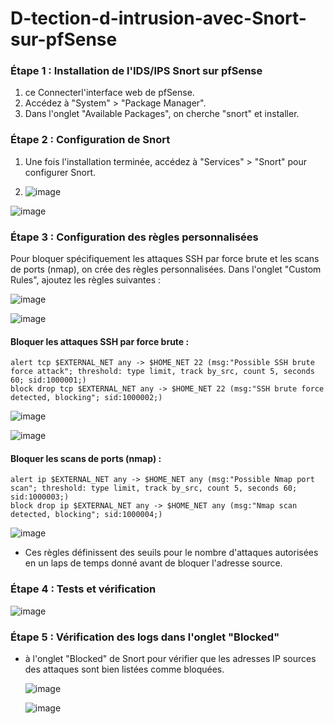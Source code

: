 # D-tection-d-intrusion-avec-Snort-sur-pfSense

### Étape 1 : Installation de l'IDS/IPS Snort sur pfSense

1. ce Connecterl'interface web de pfSense.
2. Accédez à "System" > "Package Manager".
3. Dans l'onglet "Available Packages", on cherche "snort" et installer.

### Étape 2 : Configuration de Snort

1. Une fois l'installation terminée, accédez à "Services" > "Snort" pour configurer Snort.

2. ![image](https://github.com/manmaryem/D-tection-d-intrusion-avec-Snort-sur-pfSense/assets/137881827/e914e7e8-656f-4860-8c4c-1be98f346d83)

![image](https://github.com/manmaryem/D-tection-d-intrusion-avec-Snort-sur-pfSense/assets/137881827/6fca5c4b-ddfd-47b1-95e4-a112f3de98c3)


### Étape 3 : Configuration des règles personnalisées

Pour bloquer spécifiquement les attaques SSH par force brute et les scans de ports (nmap), on crée des règles personnalisées. Dans l'onglet "Custom Rules", ajoutez les règles suivantes :

![image](https://github.com/manmaryem/D-tection-d-intrusion-avec-Snort-sur-pfSense/assets/137881827/02dd12e2-7ff9-4faa-b6ad-cd6befc5d15d)


![image](https://github.com/manmaryem/D-tection-d-intrusion-avec-Snort-sur-pfSense/assets/137881827/29ab9f17-ac27-4866-b92b-b1ff2b9afb3c)


#### Bloquer les attaques SSH par force brute :
```
alert tcp $EXTERNAL_NET any -> $HOME_NET 22 (msg:"Possible SSH brute force attack"; threshold: type limit, track by_src, count 5, seconds 60; sid:1000001;)
block drop tcp $EXTERNAL_NET any -> $HOME_NET 22 (msg:"SSH brute force detected, blocking"; sid:1000002;)
```
![image](https://github.com/manmaryem/D-tection-d-intrusion-avec-Snort-sur-pfSense/assets/137881827/1c6c97e7-8ca7-4891-8b23-d1dbec87b8ba)

![image](https://github.com/manmaryem/D-tection-d-intrusion-avec-Snort-sur-pfSense/assets/137881827/cf9264c0-74dd-449f-8c2e-855b0b55bd6f)


#### Bloquer les scans de ports (nmap) :
```
alert ip $EXTERNAL_NET any -> $HOME_NET any (msg:"Possible Nmap port scan"; threshold: type limit, track by_src, count 5, seconds 60; sid:1000003;)
block drop ip $EXTERNAL_NET any -> $HOME_NET any (msg:"Nmap scan detected, blocking"; sid:1000004;)
```
![image](https://github.com/manmaryem/D-tection-d-intrusion-avec-Snort-sur-pfSense/assets/137881827/a658d20c-1568-4b95-8b43-acea4c45ce42)


- Ces règles définissent des seuils pour le nombre d'attaques autorisées en un laps de temps donné avant de bloquer l'adresse source.

### Étape 4 : Tests et vérification

![image](https://github.com/manmaryem/D-tection-d-intrusion-avec-Snort-sur-pfSense/assets/137881827/596dccfb-3162-465e-b1c9-f5e95e7697a0)


### Étape 5 : Vérification des logs dans l'onglet "Blocked"

- à l'onglet "Blocked" de Snort pour vérifier que les adresses IP sources des attaques sont bien listées comme bloquées.

  ![image](https://github.com/manmaryem/D-tection-d-intrusion-avec-Snort-sur-pfSense/assets/137881827/70eb4da8-8e42-4bc2-91a8-5fc50a2909ac)

  ![image](https://github.com/manmaryem/D-tection-d-intrusion-avec-Snort-sur-pfSense/assets/137881827/aa6288b9-ffb6-4987-9751-dc48c8d2fd78)



